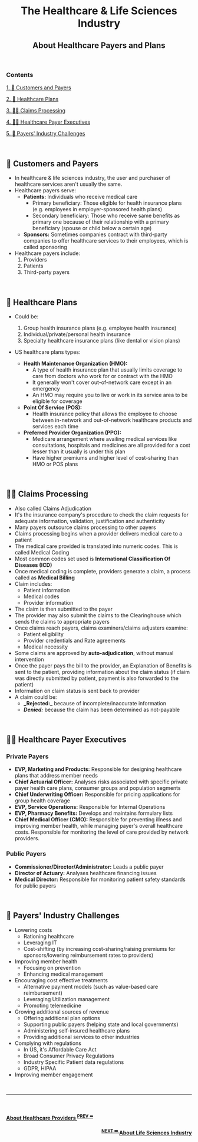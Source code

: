 <h1 align=center> The Healthcare & Life Sciences Industry </h1>

<h2 align=center> About Healthcare Payers and Plans</h2>

<br>

### Contents

[1. 👨 Customers and Payers](#-customers-and-payers)

[2. 📄 Healthcare Plans](#-healthcare-plans)

[3. 👨‍💻 Claims Processing](#-claims-processing)

[4. 👩‍💼 Healthcare Payer Executives](#-healthcare-payer-executives)

[5. 🤔 Payers' Industry Challenges](#-payers-industry-challenges)

<br>

## 👨 Customers and Payers

* In healthcare & life sciences industry, the user and purchaser of healthcare services aren't usually the same.
* Healthcare payers serve:
  * **Patients:** Individuals who receive medical care
    * Primary beneficiary: Those eligible for health insurance plans (e.g. employees in employer-sponsored health plans)
    * Secondary beneficiary: Those who receive same benefits as primary one because of their relationship with a primary beneficiary (spouse or child below a certain age)
  * **Sponsors:** Sometimes companies contract with third-party companies to offer healthcare services to their employees, which is called sponsoring
* Healthcare payers include:
	1. Providers
	2. Patients
	3. Third-party payers

<br>

## 📄 Healthcare Plans

* Could be:
  1. Group health insurance plans (e.g. employee health insurance)
  2. Individual/private/personal health insurance
  3. Specialty healthcare insurance plans (like dental or vision plans)

* US healthcare plans types:
  * **Health Maintenance Organization (HMO):**
    * A type of health insurance plan that usually limits coverage to care from doctors who work for or contract with the HMO
    * It generally won't cover out-of-network care except in an emergency
    * An HMO may require you to live or work in its service area to be eligible for coverage
  * **Point Of Service (POS):**
    * Health insurance policy that allows the employee to choose between in-network and out-of-network healthcare products and services each time
  * **Preferred Provider Organization (PPO):**
    * Medicare arrangement where availing medical services like consultations, hospitals and medicines are all provided for a cost lesser than it usually is under this plan
    * Have higher premiums and higher level of cost-sharing than HMO or POS plans

<br>

## 👨‍💻 Claims Processing

* Also called Claims Adjudication
* It's the insurance company's procedure to check the claim requests for adequate information, validation, justification and authenticity
* Many payers outsource claims processing to other payers
* Claims processing begins when a provider delivers medical care to a patient
* The medical care provided is translated into numeric codes. This is called Medical Coding
* Most common codes set used is **International Classification Of Diseases (ICD)**
* Once medical coding is complete, providers generate a claim, a process called as **Medical Billing**
* Claim includes:
  * Patient information
  * Medical codes
  * Provider information
* The claim is then submitted to the payer
* The provider may also submit the claims to the Clearinghouse which sends the claims to appropriate payers
* Once claims reach payers, claims examiners/claims adjusters examine:
  * Patient eligibility
  * Provider credentials and Rate agreements
  * Medical necessity
* Some claims are approved by **auto-adjudication**, without manual intervention
* Once the payer pays the bill to the provider, an Explanation of Benefits is sent to the patient, providing information about the claim status (if claim was directly submitted by patient, payment is also forwarded to the patient)
* Information on claim status is sent back to provider
* A claim could be:
  * **_Rejected:**_ because of incomplete/inaccurate information
  * _**Denied:**_ because the claim has been determined as not-payable

<br>

## 👩‍💼 Healthcare Payer Executives

### Private Payers
  * **EVP, Marketing and Products:** Responsible for designing healthcare plans that address member needs
  * **Chief Actuarial Officer:** Analyses risks associated with specific private payer health care plans, consumer groups and population segments
  * **Chief Underwriting Officer:** Responsible for pricing applications for group health coverage
  * **EVP, Service Operations:** Responsible for Internal Operations
  * **EVP, Pharmacy Benefits:** Develops and maintains formulary lists
  * **Chief Medical Officer (CMO):** Responsible for preventing illness and improving member health, while managing payer's overall healthcare costs. Responsible for monitoring the level of care provided by network providers.

### **Public Payers**
  * **Commissioner/Director/Administrator:** Leads a public payer
  * **Director of Actuary:** Analyses healthcare financing issues
  * **Medical Director:** Responsible for monitoring patient safety standards for public payers

<br>

## 🤔 Payers' Industry Challenges

* Lowering costs
  * Rationing healthcare
  * Leveraging IT
  * Cost-shifting (by increasing cost-sharing/raising premiums for sponsors/lowering reimbursement rates to providers)
* Improving member health
  * Focusing on prevention
  * Enhancing medical management
* Encouraging cost effective treatments
  * Alternative payment models (such as value-based care reimbursement)
  * Leveraging Utilization management
  * Promoting telemedicine
* Growing additional sources of revenue
  * Offering additional plan options
  * Supporting public payers (helping state and local governments)
  * Administering self-insured healthcare plans
  * Providing additional services to other industries
* Complying with regulations
  * In US, it's Affordable Care Act
  * Broad Consumer Privacy Regulations
  * Industry Specific Patient data regulations
  * GDPR, HIPAA
* Improving member engagement

<br>

<hr>

<br>

<h4 align="left">
  <a href="https://karthikeshwar1.github.io/blog/2022/The%20Healthcare%20Providers">
About Healthcare Providers
  </a>
  <sup><a href="https://karthikeshwar1.github.io/blog/2022/The%20Healthcare%20Providers">
  PREV ⬅️
  </a>
  </sup>
  </h4>


<h4 align="right"><sup><a href="https://karthikeshwar1.github.io/blog/2022/The%20Life%20Sciences%20Industry">
  NEXT ➡️
  </a>
  </sup>
  <a href="https://karthikeshwar1.github.io/blog/2022/The%20Life%20Sciences%20Industry">
About Life Sciences Industry
  </a>
  </h4>
  
<br>
